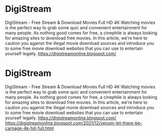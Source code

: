 # DigiStream
DigiStream - Free Stream &amp; Download Movies Full HD 4K
Watching movies is the perfect way to grab some quic and convenient entertainment for many people. As nothing good comes for free, a cinephile is always looking for amazing sites to download free movies. In this article, we’re here to caution you against the illegal movie download sources and introduce you to some free movie download websites that you can use to entertain yourself legally.
https://digistreamonline.blogspot.com/
# DigiStream
DigiStream - Free Stream &amp; Download Movies Full HD 4K
Watching movies is the perfect way to grab some quic and convenient entertainment for many people. As nothing good comes for free, a cinephile is always looking for amazing sites to download free movies. In this article, we’re here to caution you against the illegal movie download sources and introduce you to some free movie download websites that you can use to entertain yourself legally.
https://digistreamonline.blogspot.com/
https://digistreamonline.blogspot.com/2021/12/venom-let-there-be-carnage-4k-hd-full.html
